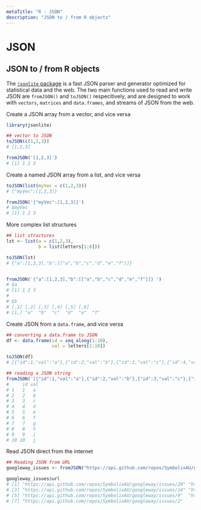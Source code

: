 ```yaml
---
metaTitle: "R - JSON"
description: "JSON to / from R objects"
---
```


# JSON



## JSON to / from R objects


The [`jsonlite` package](https://cran.r-project.org/web/packages/jsonlite/index.html) is a fast JSON parser and generator optimized for statistical data and the web. The two main functions used to read and write JSON are `fromJSON()` and `toJSON()` respecitively, and are designed to work with `vectors`, `matrices` and `data.frames`, and streams of JSON from the web.

Create a JSON array from a vector, and vice versa

```r
library(jsonlite)

## vector to JSON
toJSON(c(1,2,3))
# [1,2,3]

fromJSON('[1,2,3]')
# [1] 1 2 3

```

Create a named JSON array from a list, and vice versa

```r
toJSON(list(myVec = c(1,2,3)))
# {"myVec":[1,2,3]}

fromJSON('{"myVec":[1,2,3]}')
# $myVec
# [1] 1 2 3

```

More complex list structures

```r
## list structures
lst <- list(a = c(1,2,3),
            b = list(letters[1:6]))

toJSON(lst)
# {"a":[1,2,3],"b":[["a","b","c","d","e","f"]]} 


fromJSON('{"a":[1,2,3],"b":[["a","b","c","d","e","f"]]} ')
# $a
# [1] 1 2 3
# 
# $b
# [,1] [,2] [,3] [,4] [,5] [,6]
# [1,] "a"  "b"  "c"  "d"  "e"  "f" 

```

Create JSON from a `data.frame`, and vice versa

```r
## converting a data.frame to JSON
df <- data.frame(id = seq_along(1:10),
                 val = letters[1:10])

toJSON(df)
# [{"id":1,"val":"a"},{"id":2,"val":"b"},{"id":3,"val":"c"},{"id":4,"val":"d"},{"id":5,"val":"e"},{"id":6,"val":"f"},{"id":7,"val":"g"},{"id":8,"val":"h"},{"id":9,"val":"i"},{"id":10,"val":"j"}] 

## reading a JSON string
fromJSON('[{"id":1,"val":"a"},{"id":2,"val":"b"},{"id":3,"val":"c"},{"id":4,"val":"d"},{"id":5,"val":"e"},{"id":6,"val":"f"},{"id":7,"val":"g"},{"id":8,"val":"h"},{"id":9,"val":"i"},{"id":10,"val":"j"}]')
#     id val
# 1   1   a
# 2   2   b
# 3   3   c
# 4   4   d
# 5   5   e
# 6   6   f
# 7   7   g
# 8   8   h
# 9   9   i
# 10 10   j

```

Read JSON direct from the internet

```r
## Reading JSON from URL
googleway_issues <- fromJSON("https://api.github.com/repos/SymbolixAU/googleway/issues")

googleway_issues$url
# [1] "https://api.github.com/repos/SymbolixAU/googleway/issues/20" "https://api.github.com/repos/SymbolixAU/googleway/issues/19"
# [3] "https://api.github.com/repos/SymbolixAU/googleway/issues/14" "https://api.github.com/repos/SymbolixAU/googleway/issues/11"
# [5] "https://api.github.com/repos/SymbolixAU/googleway/issues/9"  "https://api.github.com/repos/SymbolixAU/googleway/issues/5" 
# [7] "https://api.github.com/repos/SymbolixAU/googleway/issues/2"

```

